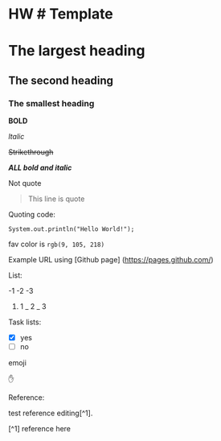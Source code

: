 # HW # Template
# The largest heading
## The second heading
### The smallest heading

**BOLD**

_ltalic_

~~Strikethrough~~

***ALL bold and italic***

Not quote

> This line is quote

Quoting code:

```
System.out.println("Hello World!");
```
fav color is `rgb(9, 105, 218)`

Example URL using [Github page] (https://pages.github.com/)

List:

-1
-2
-3

1. 1
   _ 2
     _ 3


Task lists:

- [x] yes
- [ ] no

emoji

:raised_hand:

Reference:

test reference editing[^1].

[^1] reference here
